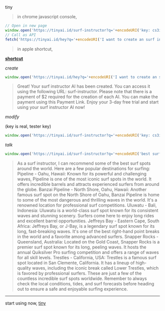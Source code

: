 tiny

> in chrome javascript console,
```javascript
// Open in new page
window.open('https://tinyai.id/surf-instructor?q='+encodeURI('key: cs3i3cyr add surfing spot; Alacati, Izmir / Turkey'))
// Call as API
fetch('https://tinyai.id/hey?q='+encodeURI('I want to create an surf instructor')) // tiny created.
```

> in apple shortcut,

**[shortcut](https://www.icloud.com/shortcuts/1dbdd27e58264986bae93c714037cba8)**

*create*

```JavaScript
window.open('https://tinyai.id/hey?q='+encodeURI('I want to create an surf instructor')) // tiny created.
```

> Great! Your surf instructor AI has been created. You can access it using the following URL: surf-instructor.
  Please note that there is a payment of $2 required for the creation of each AI. You can make the payment using this Payment Link. Enjoy your 3-day free trial and start using your surf instructor AI now!

*modify*

(key is real, tester key)

```JavaScript
window.open('https://tinyai.id/surf-instructor?q='+encodeURI('key: cs3i3cyr add surfing spot; Alacati, Izmir / Turkey'))
```
>


*talk*

```JavaScript
window.open('https://tinyai.id/surf-instructor?q='+encodeURI('best surf spots'))
```
>   As a surf instructor, I can recommend some of the best surf spots around the world. Here are a few popular destinations for surfing:
    Pipeline - Oahu, Hawaii: Known for its powerful and challenging waves, Pipeline is one of the most iconic surf spots in the world. It offers incredible barrels and attracts experienced surfers from around the globe.
    Banzai Pipeline - North Shore, Oahu, Hawaii: Another famous surf spot on the North Shore of Oahu, Banzai Pipeline is home to some of the most dangerous and thrilling waves in the world. It's a renowned location for professional surf competitions.
    Uluwatu - Bali, Indonesia: Uluwatu is a world-class surf spot known for its consistent waves and stunning scenery. Surfers come here to enjoy long rides and excellent barrel opportunities.
    Jeffreys Bay - Eastern Cape, South Africa: Jeffreys Bay, or J-Bay, is a legendary surf spot known for its long, fast-breaking waves. It's one of the best right-hand point breaks in the world and a favorite among advanced surfers.
    Snapper Rocks - Queensland, Australia: Located on the Gold Coast, Snapper Rocks is a premier surf spot known for its long, peeling waves. It hosts the annual Quiksilver Pro surfing competition and offers a range of waves for all skill levels.
    Trestles - California, USA: Trestles is a famous surf spot located in San Clemente, California. It has a lineup of high-quality waves, including the iconic break called Lower Trestles, which is favored by professional surfers.
    These are just a few of the countless incredible surf spots worldwide. Remember to always check the local conditions, tides, and surf forecasts before heading out to ensure a safe and enjoyable surfing experience.

---------

start using now,
[tiny](https://tinyai.id)